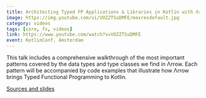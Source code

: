 ```yaml
---
title: Architecting Typed FP Applications & Libraries in Kotlin with Λrrow
image: https://img.youtube.com/vi/VOZZTSuDMFE/maxresdefault.jpg
category: videos
tags: [core, fx, videos]
link: https://www.youtube.com/watch?v=VOZZTSuDMFE
event: KotlinConf, Amsterdam
---
```


This talk includes a comprehensive walkthrough of the most important patterns covered by the data types and type classes we find in Λrrow. Each pattern will be accompanied by code examples that illustrate how Λrrow brings Typed Functional Programming to Kotlin.

[Sources and slides](https://github.com/47deg/arrow-architecture)
